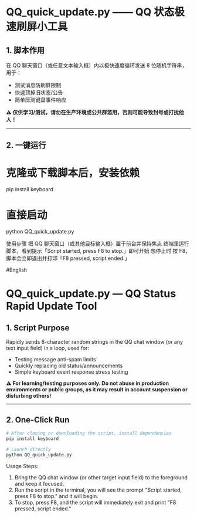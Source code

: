 # QQ_quick_update.py —— QQ 状态极速刷屏小工具

## 1. 脚本作用
在 QQ 聊天窗口（或任意文本输入框）内以极快速度循环发送 8 位随机字符串，用于：
- 测试消息防刷屏限制
- 快速顶掉旧状态/公告
- 简单压测键盘事件响应

**⚠️ 仅供学习/测试，请勿在生产环境或公共群滥用，否则可能导致封号或打扰他人！**

---

## 2. 一键运行

# 克隆或下载脚本后，安装依赖
pip install keyboard

# 直接启动
python QQ_quick_update.py


使用步骤
把 QQ 聊天窗口（或其他目标输入框）置于前台并保持焦点
终端里运行脚本，看到提示「Script started, press F8 to stop.」即可开始
想停止时 按 F8，脚本会立即退出并打印「F8 pressed, script ended.」



#English
# QQ_quick_update.py — QQ Status Rapid Update Tool

## 1. Script Purpose
Rapidly sends 8-character random strings in the QQ chat window (or any text input field) in a loop, used for:
- Testing message anti-spam limits
- Quickly replacing old status/announcements
- Simple keyboard event response stress testing

**⚠️ For learning/testing purposes only. Do not abuse in production environments or public groups, as it may result in account suspension or disturbing others!**

---

## 2. One-Click Run
```bash
# After cloning or downloading the script, install dependencies
pip install keyboard

# Launch directly
python QQ_quick_update.py
```

Usage Steps:
1. Bring the QQ chat window (or other target input field) to the foreground and keep it focused.
2. Run the script in the terminal, you will see the prompt "Script started, press F8 to stop." and it will begin.
3. To stop, press F8, and the script will immediately exit and print "F8 pressed, script ended."